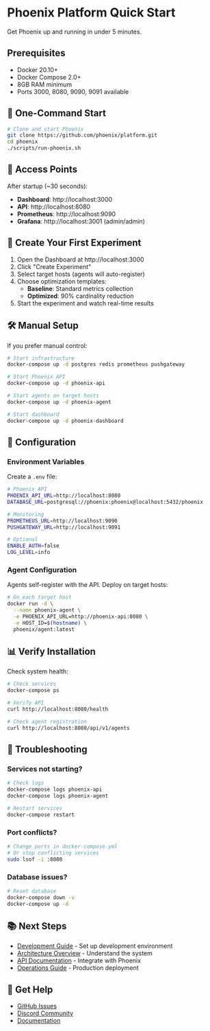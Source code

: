 # Phoenix Platform Quick Start

Get Phoenix up and running in under 5 minutes.

## Prerequisites

- Docker 20.10+
- Docker Compose 2.0+
- 8GB RAM minimum
- Ports 3000, 8080, 9090, 9091 available

## 🚀 One-Command Start

```bash
# Clone and start Phoenix
git clone https://github.com/phoenix/platform.git
cd phoenix
./scripts/run-phoenix.sh
```

## 📍 Access Points

After startup (~30 seconds):

- **Dashboard**: http://localhost:3000
- **API**: http://localhost:8080
- **Prometheus**: http://localhost:9090
- **Grafana**: http://localhost:3001 (admin/admin)

## 🧪 Create Your First Experiment

1. Open the Dashboard at http://localhost:3000
2. Click "Create Experiment"
3. Select target hosts (agents will auto-register)
4. Choose optimization templates:
   - **Baseline**: Standard metrics collection
   - **Optimized**: 90% cardinality reduction
5. Start the experiment and watch real-time results

## 🛠️ Manual Setup

If you prefer manual control:

```bash
# Start infrastructure
docker-compose up -d postgres redis prometheus pushgateway

# Start Phoenix API
docker-compose up -d phoenix-api

# Start agents on target hosts
docker-compose up -d phoenix-agent

# Start dashboard
docker-compose up -d phoenix-dashboard
```

## 🔧 Configuration

### Environment Variables

Create a `.env` file:

```bash
# Phoenix API
PHOENIX_API_URL=http://localhost:8080
DATABASE_URL=postgresql://phoenix:phoenix@localhost:5432/phoenix

# Monitoring
PROMETHEUS_URL=http://localhost:9090
PUSHGATEWAY_URL=http://localhost:9091

# Optional
ENABLE_AUTH=false
LOG_LEVEL=info
```

### Agent Configuration

Agents self-register with the API. Deploy on target hosts:

```bash
# On each target host
docker run -d \
  --name phoenix-agent \
  -e PHOENIX_API_URL=http://phoenix-api:8080 \
  -e HOST_ID=$(hostname) \
  phoenix/agent:latest
```

## 📊 Verify Installation

Check system health:

```bash
# Check services
docker-compose ps

# Verify API
curl http://localhost:8080/health

# Check agent registration
curl http://localhost:8080/api/v1/agents
```

## 🚨 Troubleshooting

### Services not starting?
```bash
# Check logs
docker-compose logs phoenix-api
docker-compose logs phoenix-agent

# Restart services
docker-compose restart
```

### Port conflicts?
```bash
# Change ports in docker-compose.yml
# Or stop conflicting services
sudo lsof -i :8080
```

### Database issues?
```bash
# Reset database
docker-compose down -v
docker-compose up -d
```

## 📚 Next Steps

- [Development Guide](DEVELOPMENT_GUIDE.md) - Set up development environment
- [Architecture Overview](docs/architecture/PLATFORM_ARCHITECTURE.md) - Understand the system
- [API Documentation](docs/api/) - Integrate with Phoenix
- [Operations Guide](docs/operations/OPERATIONS_GUIDE_COMPLETE.md) - Production deployment

## 💬 Get Help

- [GitHub Issues](https://github.com/phoenix/platform/issues)
- [Discord Community](https://discord.gg/phoenix)
- [Documentation](docs/)